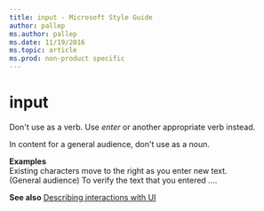 ```yaml
---
title: input - Microsoft Style Guide
author: pallep
ms.author: pallep
ms.date: 11/19/2016
ms.topic: article
ms.prod: non-product specific
---
```


# input

Don't use as a verb. Use *enter* or another appropriate verb instead. 

In content for a general audience, don't use as a noun.

**Examples**  
Existing characters move to the right as you enter new text.   
(General audience) To verify the text that you entered ….

**See also** [Describing interactions with UI](/style-guide/procedures-instructions/describing-interactions-with-ui)
